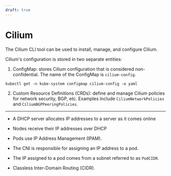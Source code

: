 ```yaml
---
draft: true
---
```


# Cilium

The Cilium CLI tool can be used to install, manage, and configure Cilium.

Cilium's configuration is stored in two separate entities:
1. ConfigMap: stores Cilium configuration that is considered non-confidential. The name of the ConfigMap is `cilium-config`.
```shell
kubectl get -n kube-system configmap cilium-config -o yaml
```
2. Custom Resource Definitions (CRDs): define and manage Cilium policies for network security, BGP, etc. Examples include `CiliumNetworkPolicies` and `CiliumBGPPeeringPolicies`.

---

- A DHCP server allocates IP addresses to a server as it comes online
- Nodes receive their IP addresses over DHCP
- Pods use IP Address Management (IPAM).

- The CNI is responsible for assigning an IP address to a pod.
- The IP assigned to a pod comes from a subnet referred to as `PodCIDR`.
- Classless Inter-Domain Routing (CIDR).

[^1]: https://docs.cilium.io/en/stable/network/concepts/ipam/kubernetes/
